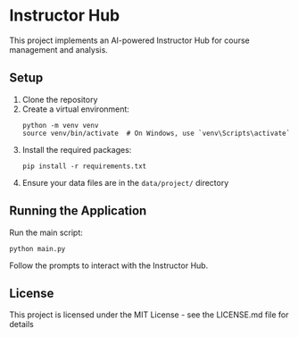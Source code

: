 # Instructor Hub

This project implements an AI-powered Instructor Hub for course management and analysis.

## Setup

1. Clone the repository
2. Create a virtual environment:
   ```
   python -m venv venv
   source venv/bin/activate  # On Windows, use `venv\Scripts\activate`
   ```
3. Install the required packages:
   ```
   pip install -r requirements.txt
   ```
4. Ensure your data files are in the `data/project/` directory

## Running the Application

Run the main script:

```
python main.py
```

Follow the prompts to interact with the Instructor Hub.

## License

This project is licensed under the MIT License - see the LICENSE.md file for details